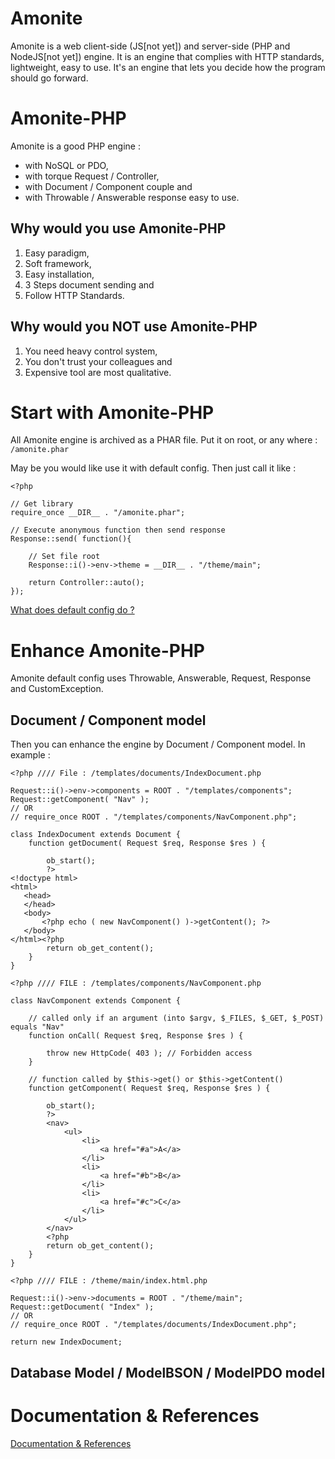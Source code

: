 # Amonite 
 Amonite is a web client-side (JS[not yet]) and server-side (PHP and NodeJS[not yet]) engine. It is an engine that complies with HTTP standards, lightweight, easy to use. It's an engine that lets you decide how the program should go forward.

# Amonite-PHP
 Amonite is a good PHP engine :
 - with NoSQL or PDO, 
 - with torque Request / Controller, 
 - with Document / Component couple and 
 - with Throwable / Answerable response easy to use.

## Why would you use Amonite-PHP
 1. Easy paradigm, 
 2. Soft framework, 
 3. Easy installation,
 4. 3 Steps document sending and
 5. Follow HTTP Standards.

## Why would you NOT use Amonite-PHP
 1. You need heavy control system, 
 3. You don't trust your colleagues and
 2. Expensive tool are most qualitative.

# Start with Amonite-PHP
 All Amonite engine is archived as a PHAR file. Put it on root, or any where :
 `/amonite.phar`
 
 May be you would like use it with default config. Then just call it like : 
 ```
 <?php
 
 // Get library
 require_once __DIR__ . "/amonite.phar";
 
 // Execute anonymous function then send response
 Response::send( function(){
     
     // Set file root
     Response::i()->env->theme = __DIR__ . "/theme/main";
     
     return Controller::auto();
 });
 ```
 
 [What does default config do ?](#)

# Enhance Amonite-PHP
 Amonite default config uses Throwable, Answerable, Request, Response and CustomException. 
 
## Document / Component model
 Then you can enhance the engine by Document / Component model. In example :
 ```
 <?php //// File : /templates/documents/IndexDocument.php
 
 Request::i()->env->components = ROOT . "/templates/components";
 Request::getComponent( "Nav" );
 // OR
 // require_once ROOT . "/templates/components/NavComponent.php";
 
 class IndexDocument extends Document {
     function getDocument( Request $req, Response $res ) {
     
         ob_start();
         ?>
<!doctype html>
<html>
    <head>
    </head>
    <body>
        <?php echo ( new NavComponent() )->getContent(); ?>
    </body>
</html><?php
         return ob_get_content();
     }
 }
 ```
 
 ```
 <?php //// FILE : /templates/components/NavComponent.php
 
 class NavComponent extends Component {
 
     // called only if an argument (into $argv, $_FILES, $_GET, $_POST) equals "Nav"
     function onCall( Request $req, Response $res ) {
     
         throw new HttpCode( 403 ); // Forbidden access
     }
 
     // function called by $this->get() or $this->getContent()
     function getComponent( Request $req, Response $res ) {
         
         ob_start();
         ?>
         <nav>
             <ul>
                 <li>
                     <a href="#a">A</a>
                 </li>
                 <li>
                     <a href="#b">B</a>
                 </li>
                 <li>
                     <a href="#c">C</a>
                 </li>
             </ul>
         </nav>
         <?php
         return ob_get_content();
     }
 }
 ```

 ```
 <?php //// FILE : /theme/main/index.html.php
 
 Request::i()->env->documents = ROOT . "/theme/main";
 Request::getDocument( "Index" );
 // OR
 // require_once ROOT . "/templates/documents/IndexDocument.php";
 
 return new IndexDocument;

 ```
 
## Database Model / ModelBSON / ModelPDO model

# Documentation & References

[Documentation & References](#)


